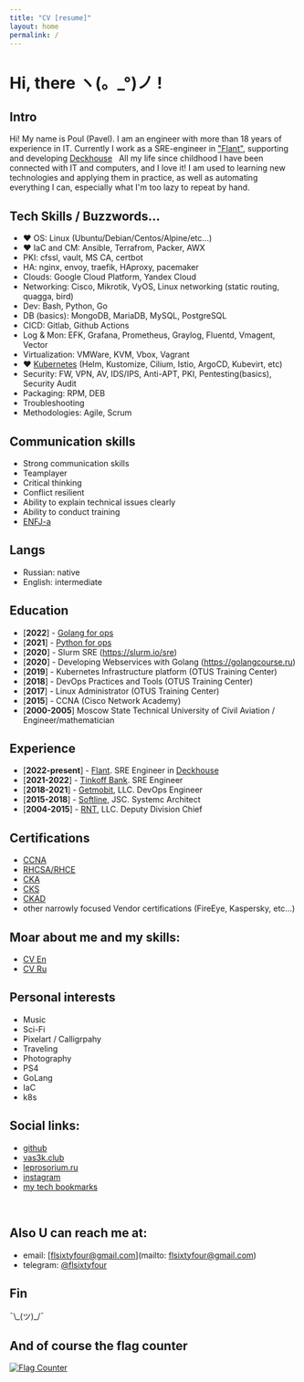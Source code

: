 ```yaml
---
title: "CV [resume]"
layout: home
permalink: /
---
```


# Hi, there ヽ(。\_°)ノ !

## Intro

Hi! My name is Poul (Pavel). I am an engineer with more than 18 years of experience in IT. Currently I work as a SRE-engineer in ["Flant"](https://flant.com/), supporting and developing [Deckhouse](https://deckhouse.io)
&nbsp;
All my life since childhood I have been connected with IT and computers, and I love it! I am used to learning new technologies and applying them in practice, as well as automating everything I can, especially what I'm too lazy to repeat by hand.
&nbsp;

## Tech Skills / Buzzwords...

- ❤️ OS: Linux (Ubuntu/Debian/Centos/Alpine/etc...)
- ❤️ IaC and CM: Ansible, Terrafrom, Packer, AWX
- PKI: cfssl, vault, MS CA, certbot
- HA: nginx, envoy, traefik, HAproxy, pacemaker
- Clouds: Google Cloud Platform, Yandex Cloud
- Networking: Cisco, Mikrotik, VyOS, Linux networking (static routing, quagga, bird)
- Dev: Bash, Python, Go
- DB (basics): MongoDB, MariaDB, MySQL, PostgreSQL
- CICD: Gitlab, Github Actions
- Log & Mon: EFK, Grafana, Prometheus, Graylog, Fluentd, Vmagent, Vector
- Virtualization: VMWare, KVM, Vbox, Vagrant
- ❤️ [Kubernetes](https://www.youtube.com/watch?v=LeVULLqWwcg) (Helm, Kustomize, Cilium, Istio, ArgoCD, Kubevirt, etc)
- Security: FW, VPN, AV, IDS/IPS, Anti-APT, PKI, Pentesting(basics), Security Audit
- Packaging: RPM, DEB
- Troubleshooting
- Methodologies: Agile, Scrum

## Communication skills

- Strong communication skills
- Teamplayer
- Critical thinking
- Conflict resilient
- Ability to explain technical issues clearly
- Ability to conduct training
- [ENFJ-a](https://www.16personalities.com/articles/assertive-protagonist-enfj-a-vs-turbulent-protagonist-enfj-t)

## Langs

- Russian: native
- English: intermediate

## Education

- [**2022**] - [Golang for ops](https://edu.slurm.io/certificate/3675f162-b26e-4198-a073-eb9a02313b95)
- [**2021**] - [Python for ops](https://edu.slurm.io/certificate/fa32c263-03e5-41b1-90c0-d6fc53e6230d)
- [**2020**] - Slurm SRE (https://slurm.io/sre)
- [**2020**] - Developing Webservices with Golang (https://golangcourse.ru)
- [**2019**] - Kubernetes Infrastructure platform (OTUS Training Center)
- [**2018**] - DevOps Practices and Tools (OTUS Training Center)
- [**2017**] - Linux Administrator (OTUS Training Center)
- [**2015**] - CCNA (Cisco Network Academy)
- [**2000-2005**] Moscow State Technical University of Civil Aviation / Engineer/mathematician

## Experience

- [**2022-present**] - [Flant](https://flant.com). SRE Engineer in [Deckhouse](https://deckhouse.io)
- [**2021-2022**] - [Tinkoff Bank](https://www.tinkoff.ru/). SRE Engineer
- [**2018-2021**] - [Getmobit](https://getmobit.ru/), LLC. DevOps Engineer
- [**2015-2018**] - [Softline](https://softline.com/), JSC. Systemc Architect
- [**2004-2015**] - [RNT](https://www.rnt.ru/en/), LLC. Deputy Division Chief

## Certifications

- [CCNA](https://www.youracclaim.com/badges/2e0dac2b-a251-417b-a2da-0e668d06b363/linked_in_profile)
- [RHCSA/RHCE](https://rhtapps.redhat.com/verify/?certId=160-163-135&isSearch=False&verify=Verify)
- [CKA](https://ti-user-certificates.s3.amazonaws.com/e0df7fbf-a057-42af-8a1f-590912be5460/a65efbe5-505c-5900-adf7-b80d3602b4bc-pavel-tishkov-certified-kubernetes-administrator-cka-certificate.pdf)
- [CKS](https://ti-user-certificates.s3.amazonaws.com/e0df7fbf-a057-42af-8a1f-590912be5460/a65efbe5-505c-5900-adf7-b80d3602b4bc-pavel-tishkov-7cbc80f7-fd50-47d6-8a0c-e8b9c1d5eea8-certificate.pdf)
- [CKAD](https://ti-user-certificates.s3.amazonaws.com/e0df7fbf-a057-42af-8a1f-590912be5460/a65efbe5-505c-5900-adf7-b80d3602b4bc-pavel-tishkov-64a52e72-0483-465d-8823-b1bb0182da86-certificate.pdf)
- other narrowly focused Vendor certifications (FireEye, Kaspersky, etc...)

## Moar about me and my skills:

- [CV En](https://www.linkedin.com/in/pavel-tishkov/)
- [CV Ru](https://hh.ru/resume/57f2ea62ff056649c00039ed1f557752746b53)

## Personal interests

- Music
- Sci-Fi
- Pixelart / Calligrpahy
- Traveling
- Photography
- PS4
- GoLang
- IaC
- k8s

## Social links:

- [github](https://github.com/fl64)
- [vas3k.club](https://vas3k.club/user/fl64)
- [leprosorium.ru](https://leprosorium.ru/users/fl64)
- [instagram](https://www.instagram.com/flsixtyfour/)
- [my tech bookmarks](https://t.me/rxd_txd)

&nbsp;

## Also U can reach me at:

- email: [flsixtyfour@gmail.com](mailto: flsixtyfour@gmail.com)
- telegram: [@flsixtyfour](https://t.me/flsixtyfour)

## Fin

¯\\\_(ツ)\_/¯

## And of course the flag counter

<a href="https://flagcounter.me/details/dbk"><img src="https://flagcounter.me/dbk/" alt="Flag Counter"></a>
